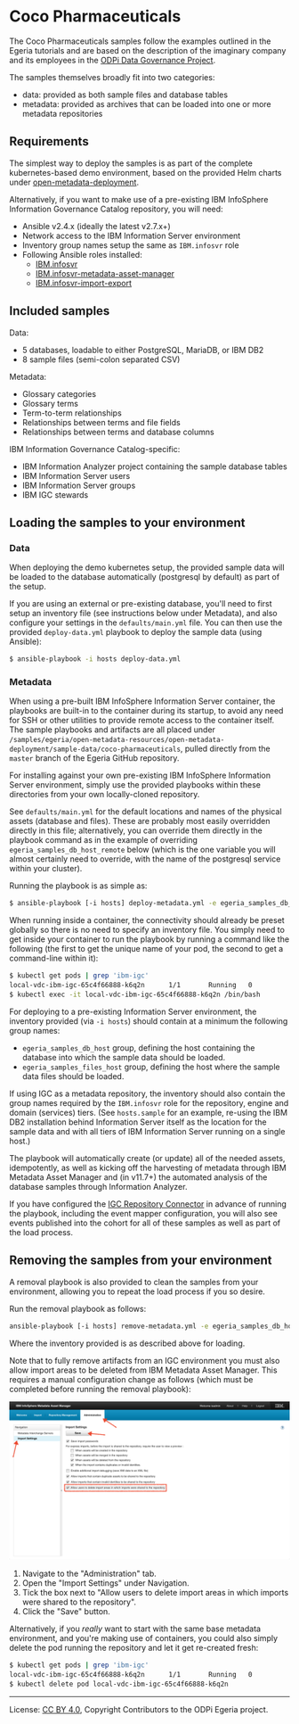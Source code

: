 <!-- SPDX-License-Identifier: CC-BY-4.0 -->
<!-- Copyright Contributors to the ODPi Egeria project. -->

# Coco Pharmaceuticals

The Coco Pharmaceuticals samples follow the examples outlined in the Egeria tutorials and
are based on the description of the imaginary company and its employees in the
[ODPi Data Governance Project](https://odpi.github.io/data-governance/).

The samples themselves broadly fit into two categories:

- data: provided as both sample files and database tables
- metadata: provided as archives that can be loaded into one or more metadata repositories

## Requirements

The simplest way to deploy the samples is as part of the complete kubernetes-based demo environment,
based on the provided Helm charts under [open-metadata-deployment](../../README.md).

Alternatively, if you want to make use of a pre-existing IBM InfoSphere Information Governance Catalog
repository, you will need:

- Ansible v2.4.x (ideally the latest v2.7.x+)
- Network access to the IBM Information Server environment
- Inventory group names setup the same as `IBM.infosvr` role
- Following Ansible roles installed:
  - [IBM.infosvr](https://galaxy.ansible.com/IBM/infosvr)
  - [IBM.infosvr-metadata-asset-manager](https://galaxy.ansible.com/IBM/infosvr-metadata-asset-manager)
  - [IBM.infosvr-import-export](https://galaxy.ansible.com/IBM/infosvr-import-export)

## Included samples

Data:

- 5 databases, loadable to either PostgreSQL, MariaDB, or IBM DB2
- 8 sample files (semi-colon separated CSV)

Metadata:

- Glossary categories
- Glossary terms
- Term-to-term relationships
- Relationships between terms and file fields
- Relationships between terms and database columns

IBM Information Governance Catalog-specific:

- IBM Information Analyzer project containing the sample database tables
- IBM Information Server users
- IBM Information Server groups
- IBM IGC stewards

## Loading the samples to your environment

### Data

When deploying the demo kubernetes setup, the provided sample data will be loaded to the database automatically
(postgresql by default) as part of the setup.

If you are using an external or pre-existing database, you'll need to first setup an inventory file (see instructions
below under Metadata), and also configure your settings in the `defaults/main.yml` file. You can then use the provided
`deploy-data.yml` playbook to deploy the sample data (using Ansible):

```bash
$ ansible-playbook -i hosts deploy-data.yml
```

### Metadata

When using a pre-built IBM InfoSphere Information Server container, the playbooks are built-in to the container during
its startup, to avoid any need for SSH or other utilities to provide remote access to the container itself. The sample
playbooks and artifacts are all placed under
`/samples/egeria/open-metadata-resources/open-metadata-deployment/sample-data/coco-pharmaceuticals`, pulled directly
from the `master` branch of the Egeria GitHub repository.

For installing against your own pre-existing IBM InfoSphere Information Server environment, simply use the provided
playbooks within these directories from your own locally-cloned repository.

See `defaults/main.yml` for the default locations and names of the physical assets (database and files).
These are probably most easily overridden directly in this file; alternatively, you can override them directly in the
playbook command as in the example of overriding `egeria_samples_db_host_remote` below (which is the one variable you
will almost certainly need to override, with the name of the postgresql service within your cluster).

Running the playbook is as simple as:

```bash
$ ansible-playbook [-i hosts] deploy-metadata.yml -e egeria_samples_db_host_remote="<helmName>-vdc-postgresql-service"
```

When running inside a container, the connectivity should already be preset globally so there is no need to specify an
inventory file. You simply need to get inside your container to run the playbook by running a command like the
following (the first to get the unique name of your pod, the second to get a command-line within it):

```bash
$ kubectl get pods | grep 'ibm-igc'
local-vdc-ibm-igc-65c4f66888-k6q2n      1/1       Running   0          25m
$ kubectl exec -it local-vdc-ibm-igc-65c4f66888-k6q2n /bin/bash
```

For deploying to a pre-existing Information Server environment, the inventory provided (via `-i hosts`)
should contain at a minimum the following group names:

- `egeria_samples_db_host` group, defining the host containing the database into which the sample data should be loaded.
- `egeria_samples_files_host` group, defining the host where the sample data files should be loaded.

If using IGC as a metadata repository, the inventory should also contain the group names required by
the `IBM.infosvr` role for the repository, engine and domain (services) tiers.
(See `hosts.sample` for an example, re-using the IBM DB2 installation behind Information Server itself
as the location for the sample data and with all tiers of IBM Information Server running on a single host.)

The playbook will automatically create (or update) all of the needed assets, idempotently,
as well as kicking off the harvesting of metadata through IBM Metadata Asset Manager and
(in v11.7+) the automated analysis of the database samples through Information Analyzer.

If you have configured the [IGC Repository Connector](https://github.com/odpi/egeria-connector-ibm-information-server)
in advance of running the playbook, including the event mapper configuration, you will also
see events published into the cohort for all of these samples as well as part of the load 
process.

## Removing the samples from your environment

A removal playbook is also provided to clean the samples from your environment, allowing you
to repeat the load process if you so desire.

Run the removal playbook as follows:

```bash
ansible-playbook [-i hosts] remove-metadata.yml -e egeria_samples_db_host_remote="<helmName>-vdc-postgresql-service"
```

Where the inventory provided is as described above for loading.

Note that to fully remove artifacts from an IGC environment you must also allow import areas to
be deleted from IBM Metadata Asset Manager. This requires a manual configuration change as follows
(which must be completed before running the removal playbook):

!["Administration"](../docs/ibm-mam-enable-delete.png)

1. Navigate to the "Administration" tab.
1. Open the "Import Settings" under Navigation.
1. Tick the box next to "Allow users to delete import areas in which imports were shared to the repository".
1. Click the "Save" button.

Alternatively, if you *really* want to start with the same base metadata environment, and you're making use of
containers, you could also simply delete the pod running the repository and let it get re-created fresh:

```bash
$ kubectl get pods | grep 'ibm-igc'
local-vdc-ibm-igc-65c4f66888-k6q2n      1/1       Running   0          25m
$ kubectl delete pod local-vdc-ibm-igc-65c4f66888-k6q2n
```

----
License: [CC BY 4.0](https://creativecommons.org/licenses/by/4.0/),
Copyright Contributors to the ODPi Egeria project.
